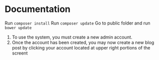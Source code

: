 # Documentation

Run `composer install`
Run `composer update`
Go to public folder and run `bower update`


1) To use the system, you must create a new admin account.
2) Once the account has been created, you may now create a new blog
post by clicking your account located at upper right portions of the screent